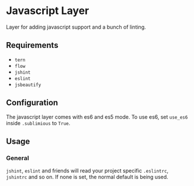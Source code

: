 # Javascript Layer

Layer for adding javascript support and a bunch of linting. 

## Requirements

- `tern`
- `flow` 
- `jshint` 
- `eslint` 
- `jsbeautify` 

## Configuration

The javascript layer comes with es6 and es5 mode. To use es6, set `use_es6` inside `.sublimious` to `True`.

## Usage

### General

`jshint`, `eslint` and friends will read your project specific `.eslintrc`, `jshintrc` and so on. If none is set, the normal default is being used.
